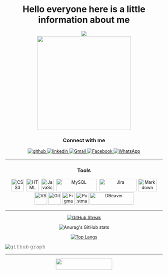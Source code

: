 <h1 align="center">Hello everyone here is a little information about me</h1>
<div id="header" align="center">
<img src="https://drive.google.com/uc?export=download&confirm=no_antivirus&id=1C0B-FO2O4rx_9wctam-Nfm-r63BXJhuv" />
</div>
<div id="header" align="center">
  <img src="https://media.giphy.com/media/Aa3k6VDl2EDauCyE6U/giphy.gif" width="300"/>  
</div>

<!--Connect with me -->
<h3 align="center" target="_blank">Connect with me</h3>
<div align="center">
  
<a href="https://github.com/chabanova-ekaterina" target="_blank">
<img src=https://drive.google.com/uc?export=download&confirm=no_antivirus&id=13hhL9bLUOIWBKQ48YdlJdryhbpYaDGKE alt=github style="margin-bottom: 5px;" />
</a>
<a href="https://linkedin.com/in/ekaterina-chabanova/" target="_blank">
<img src=https://drive.google.com/uc?export=download&confirm=no_antivirus&id=1ytKqYCGmV7kUCD1JCPfTmSBSb-1u3T8Z alt=linkedin style="margin-bottom: 5px;" />
</a>
<a href="href="mailto:chabanova.ca@gmail.com" target="_blank">
<img src=https://drive.google.com/uc?export=download&confirm=no_antivirus&id=1t3kMiH3SWm3wJYc6FeDmrgO80CpKaOCe alt="Gmail" style="margin-bottom: 5px;" />
</a> 
<a href="https://www.facebook.com/chabanovaekaterina/" target="_blank">
<img src=https://drive.google.com/uc?export=download&confirm=no_antivirus&id=1pdIdzSmi8fV2XIaJEyz3LwdKDaIK4Jps alt="Facebook" style="margin-bottom: 5px;" />
</a>  
<a href="https://wa.me/9209952191?text=Hello"_blank">
<img src=https://drive.google.com/uc?export=download&confirm=no_antivirus&id=1qAFURSZT7vtrW8DsN_f1vokaDcMf34O2 alt="WhatsApp" style="margin-bottom: 5px;" />
</a> 
</div>

---
<!-- Tools -->
<h3 align="center" target="_blank">Tools</h3>
<div align="center">
  <img src="https://drive.google.com/uc?export=download&confirm=no_antivirus&id=1xr_h9yg6-ZmftS_UPwg11sYQquvK4-0t"  title="CSS3" alt="CSS3" width="40" height="40"/>&nbsp;
  <img src="https://drive.google.com/uc?export=download&confirm=no_antivirus&id=1N_kMTKkw-EMrdpKwri54SKRmNotLEEH2" title="HTML5" alt="HTML" width="40" height="40"/>&nbsp;
  <img src="https://drive.google.com/uc?export=download&confirm=no_antivirus&id=1OggP9DdM0zLIRX2L3ok7WzX-SXLow6oi" title="JavaScript" alt="JavaScript" width="40" height="40"/>&nbsp;
  <img src="https://drive.google.com/uc?export=download&confirm=no_antivirus&id=1yKsaRV6ttuPvi8cbGbu_U-OJWDjhAtop" title="MySQL"  alt="MySQL" width="130" height="40"/>&nbsp;
  <img src="https://drive.google.com/uc?export=download&confirm=no_antivirus&id=1E7DP_ALjMakjm-GAJGWZH11vBEapHY4N" title="Jira" alt="Jira" width="120" height="40"/>
  <img src="https://drive.google.com/uc?export=download&confirm=no_antivirus&id=1S6y0VMyMyUM3Vnk9dc-70Jh-GiWo5EK8" title="Markdown" alt="Markdown" width="60" height="40"/>  
  <img src="https://drive.google.com/uc?export=download&confirm=no_antivirus&id=12MeStk18_wob2szY-eBNSSVBNdu9eazL" title="VS" alt="VS" width="40" height="40"/>
  <img src="https://drive.google.com/uc?export=download&confirm=no_antivirus&id=1bT8xerzZ_L4P9KnG-pPrs8VNYfLfH_Xk" title="Git" alt="Git" width="40" height="40"/>
  <img src="https://drive.google.com/uc?export=download&confirm=no_antivirus&id=1xWNp27gQAPgkUPyBRavg47CIReewe8fT" title="Figma" **alt="Figma" width="40" height="40"/>
  <img src="https://drive.google.com/uc?export=download&confirm=no_antivirus&id=1hdw3eZFGswGVgZX19krDZ-94tUowdJpT" title="Postman" **alt="Postman" width="40" height="40"/>
  <img src="https://drive.google.com/uc?export=download&confirm=no_antivirus&id=1gpkpzeiJixXz8CuE-sViWpQRppTjzPE5" title="DBeaver" **alt="DBeaver" width="140" height="40"/>

</div>

---

<!--Streak Stats -->

<div align="center">

[![GitHub Streak](http://github-readme-streak-stats.herokuapp.com?user=chabanova-ekaterina&theme=midnight-purple&border_radius=8&date_format=j%20M%5B%20Y%5D&mode=weekly)](https://git.io/streak-stats)
</div>


<!--Stats -->
<div align="center">

![Anurag's GitHub stats](https://github-readme-stats.vercel.app/api?username=chabanova-ekaterina&show_icons=true&theme=midnight-purple)
</div> 

<!--Hide Progress Bars -->
<div align="center">
  
[![Top Langs](https://github-readme-stats.vercel.app/api/top-langs/?username=chabanova-ekaterina&layout=compact&theme=midnight-purple)](https://github.com/chabanova-ekaterina/github-readme-stats)
  
</div>

![𝚐𝚒𝚝𝚑𝚞𝚋 𝚐𝚛𝚊𝚙𝚑](https://github-readme-activity-graph.cyclic.app/graph?username=chabanova-ekaterina&theme=high-contrast&hide_border=true&area=true)

---
<!--counter-->
<div align="center">
<img src="https://komarev.com/ghpvc/?username=chabanova-ekaterina&&style=flat-square" align="center" width="180" height="35"/>
</div>


